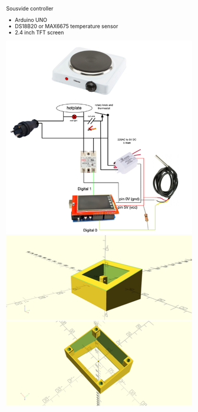 Sousvide controller

-	Arduino UNO
-	DS18B20 or MAX6675 temperature sensor
-	2.4 inch TFT screen

![Wiringt](wiring.png?raw=true "Wiring")
![Box top](box1.png?raw=true "Box top")
![Box botom](box2.png?raw=true "Box bottom")
